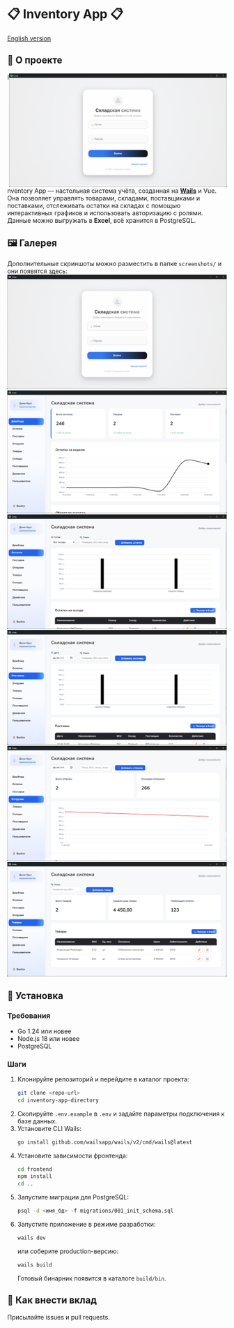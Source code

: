 # :clipboard: Inventory App :clipboard:

[English version](README.md)

## :blue_book: О проекте

<img src="screenshots/main.png" alt="main" align="right" width="500px">

Inventory App — настольная система учёта, созданная на [**Wails**](https://wails.io/) и Vue. Она позволяет управлять товарами, складами, поставщиками и поставками, отслеживать остатки на складах с помощью интерактивных графиков и использовать авторизацию с ролями. Данные можно выгружать в **Excel**, всё хранится в PostgreSQL.

## 🖼️ Галерея
Дополнительные скриншоты можно разместить в папке `screenshots/` и они появятся здесь:
![gallery1](screenshots/1.png)
![gallery2](screenshots/2.png)
![gallery3](screenshots/3.png)
![gallery4](screenshots/4.png)
![gallery5](screenshots/5.png)
![gallery6](screenshots/6.png)

## :blue_book: Установка

### Требования
- Go 1.24 или новее
- Node.js 18 или новее
- PostgreSQL

### Шаги
1. Клонируйте репозиторий и перейдите в каталог проекта:
   ```bash
   git clone <repo-url>
   cd inventory-app-directory
   ```
2. Скопируйте `.env.example` в `.env` и задайте параметры подключения к базе данных.
3. Установите CLI Wails:
   ```bash
   go install github.com/wailsapp/wails/v2/cmd/wails@latest
   ```
4. Установите зависимости фронтенда:
   ```bash
   cd frontend
   npm install
   cd ..
   ```
5. Запустите миграции для PostgreSQL:
   ```bash
   psql -d <имя_бд> -f migrations/001_init_schema.sql
   ```
6. Запустите приложение в режиме разработки:
   ```bash
   wails dev
   ```
   или соберите production-версию:
   ```bash
   wails build
   ```
   Готовый бинарник появится в каталоге `build/bin`.

## :moyai: Как внести вклад
Присылайте issues и pull requests.

